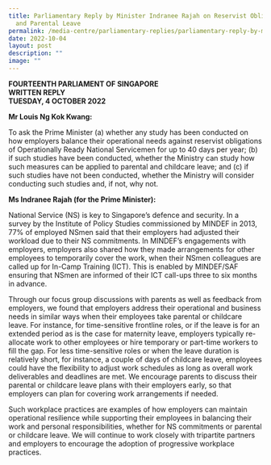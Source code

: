 ```yaml
---
title: Parliamentary Reply by Minister Indranee Rajah on Reservist Obligations
  and Parental Leave
permalink: /media-centre/parliamentary-replies/parliamentary-reply-by-minister-indranee-rajah-parental-leave/
date: 2022-10-04
layout: post
description: ""
image: ""
---
```

**FOURTEENTH PARLIAMENT OF SINGAPORE**  
**WRITTEN REPLY**  
**TUESDAY, 4 OCTOBER 2022**

**Mr Louis Ng Kok Kwang:**

To ask the Prime Minister (a) whether any study has been conducted on how employers balance their operational needs against reservist obligations of Operationally Ready National Servicemen for up to 40 days per year; (b) if such studies have been conducted, whether the Ministry can study how such measures can be applied to parental and childcare leave; and (c) if such studies have not been conducted, whether the Ministry will consider conducting such studies and, if not, why not.

**Ms Indranee Rajah (for the Prime Minister):**

National Service (NS) is key to Singapore’s defence and security. In a survey by the Institute of Policy Studies commissioned by MINDEF in 2013, 77% of employed NSmen said that their employers had adjusted their workload due to their NS commitments. In MINDEF’s engagements with employers, employers also shared how they made arrangements for other employees to temporarily cover the work, when their NSmen colleagues are called up for In-Camp Training (ICT). This is enabled by MINDEF/SAF ensuring that NSmen are informed of their ICT call-ups three to six months in advance.

Through our focus group discussions with parents as well as feedback from employers, we found that employers address their operational and business needs in similar ways when their employees take parental or childcare leave. For instance, for time-sensitive frontline roles, or if the leave is for an extended period as is the case for maternity leave, employers typically re-allocate work to other employees or hire temporary or part-time workers to fill the gap. For less time-sensitive roles or when the leave duration is relatively short, for instance, a couple of days of childcare leave, employees could have the flexibility to adjust work schedules as long as overall work deliverables and deadlines are met. We encourage parents to discuss their parental or childcare leave plans with their employers early, so that employers can plan for covering work arrangements if needed.

Such workplace practices are examples of how employers can maintain operational resilience while supporting their employees in balancing their work and personal responsibilities, whether for NS commitments or parental or childcare leave. We will continue to work closely with tripartite partners and employers to encourage the adoption of progressive workplace practices.